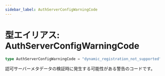 ```yaml
---
sidebar_label: AuthServerConfigWarningCode
---
```


# 型エイリアス: AuthServerConfigWarningCode

```ts
type AuthServerConfigWarningCode = "dynamic_registration_not_supported";
```

認可サーバーメタデータの検証時に発生する可能性がある警告のコードです。